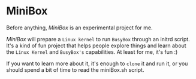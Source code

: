 # MiniBox 
Before anything, *MiniBox* is an experimental project for me.

*MiniBox* will prepare a `Linux kernel` to run `BusyBox` through an initrd script. It's a kind of fun project that helps people explore things and learn about the `Linux Kernel` and `BusyBox's` capabilities. At least for me, it's fun :)

If you want to learn more about it, it's enough to `clone` it and run it, or you should spend a bit of time to read the miniBox.sh script.  
